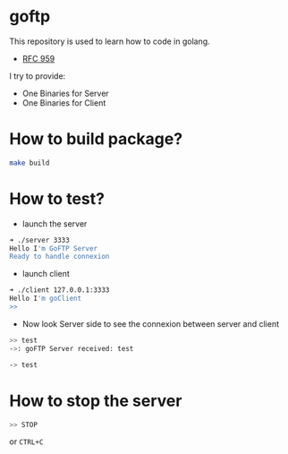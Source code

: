 # goftp

This repository is used to learn how to code in golang.

- [RFC 959](https://tools.ietf.org/html/rfc959)

I try to provide:

- One Binaries for Server
- One Binaries for Client


# How to build package? 

```sh
make build
```

# How to test?

- launch the server

```sh
➜ ./server 3333
Hello I'm GoFTP Server
Ready to handle connexion
```

- launch client

```sh
➜ ./client 127.0.0.1:3333
Hello I'm goClient
>> 
```

- Now look Server side to see the connexion between server and client

```sh client
>> test
->: goFTP Server received: test
```

```sh server
-> test
```

# How to stop the server

```sh
>> STOP
```

or `CTRL+C`